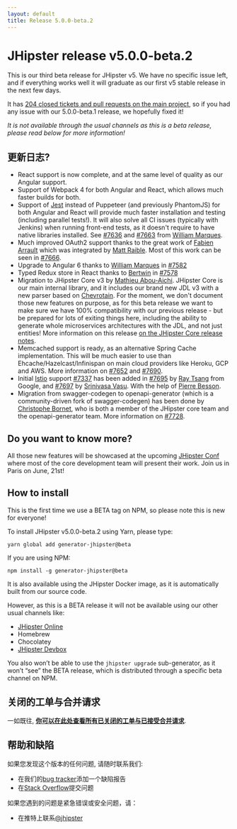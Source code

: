 ```yaml
---
layout: default
title: Release 5.0.0-beta.2
---
```


JHipster release v5.0.0-beta.2
==================

This is our third beta release for JHipster v5. We have no specific issue left, and if everything works well it will graduate as our first v5 stable release in the next few days.

It has [204 closed tickets and pull requests on the main project](https://github.com/jhipster/generator-jhipster/issues?q=milestone%3A5.0.0-beta.2+is%3Aclosed), so if you had any issue with our 5.0.0-beta.1 release, we hopefully fixed it!

_It is not available through the usual channels as this is a beta release, please read below for more information!_

更新日志?
----------

- React support is now complete, and at the same level of quality as our Angular support.
- Support of Webpack 4 for both Angular and React, which allows much faster builds for both.
- Support of [Jest](https://facebook.github.io/jest/) instead of Puppeteer (and previously PhantomJS) for both Angular and React will provide much faster installation and testing (including parallel tests!). It will also solve all CI issues (typically with Jenkins) when running front-end tests, as it doesn't require to have native libraries installed. See [#7636](https://github.com/jhipster/generator-jhipster/pull/7636) and [#7663](https://github.com/jhipster/generator-jhipster/pull/7663) from [William Marques](https://github.com/wmarques).
- Much improved OAuth2 support thanks to the great work of [Fabien Arrault](https://github.com/farrault) which was integrated by [Matt Raible](https://github.com/mraible). Most of this work can be seen in [#7666](https://github.com/jhipster/generator-jhipster/pull/7666).
- Upgrade to Angular 6 thanks to [William Marques](https://github.com/wmarques) in [#7582](https://github.com/jhipster/generator-jhipster/pull/7582)
- Typed Redux store in React thanks to [Bertwin](https://github.com/bertwin) in [#7578](https://github.com/jhipster/generator-jhipster/pull/7578)
- Migration to JHipster Core v3 by [Mathieu Abou-Aichi](https://github.com/MathieuAA). JHipster Core is our main internal library, and it includes our brand new JDL v3 with a new parser based on [Chevrotain](https://github.com/SAP/chevrotain). For the moment, we don't document those new features on purpose, as for this beta release we want to make sure we have 100% compatibility with our previous release - but be prepared for lots of exiting things here, including the ability to generate whole microservices architectures with the JDL, and not just entities! More information on this release [on the JHipster Core release notes](https://github.com/jhipster/jhipster-core/releases/tag/v3.0.0).
- Memcached support is ready, as an alternative Spring Cache implementation. This will be much easier to use than Ehcache/Hazelcast/Infinispan on main cloud providers like Heroku, GCP and AWS. More information on [#7652](https://github.com/jhipster/generator-jhipster/pull/7652) and [#7690](https://github.com/jhipster/generator-jhipster/issues/7690).
- Initial [Istio](https://istio.io/) support [#7337](https://github.com/jhipster/generator-jhipster/issues/7337) has been added in [#7695](https://github.com/jhipster/generator-jhipster/pull/7695) by [Ray Tsang](https://github.com/saturnism) from Google, and [#7697](https://github.com/jhipster/generator-jhipster/pull/7697) by [Srinivasa Vasu](https://github.com/srinivasa-vasu). With the help of [Pierre Besson](https://github.com/PierreBesson).
- Migration from swagger-codegen to openapi-generator (which is a community-driven fork of swagger-codegen) has been done by [Christophe Bornet](https://github.com/cbornet), who is both a member of the JHipster core team and the openapi-generator team. More information on [#7728](https://github.com/jhipster/generator-jhipster/pull/7728).



Do you want to know more?
------------

All those new features will be showcased at the upcoming [JHipster Conf](https://jhipster-conf.github.io/) where most of the core development team will present their work. Join us in Paris on June, 21st!

How to install
------------

This is the first time we use a BETA tag on NPM, so please note this is new for everyone!

To install JHipster v5.0.0-beta.2 using Yarn, please type:

    yarn global add generator-jhipster@beta

If you are using NPM:

    npm install -g generator-jhipster@beta

It is also available using the JHipster Docker image, as it is automatically built from our source code.

However, as this is a BETA release it will not be available using our other usual channels like:

- [JHipster Online](https://start.jhipster.tech)
- Homebrew
- Chocolatey
- [JHipster Devbox](https://github.com/jhipster/jhipster-devbox)

You also won’t be able to use the `jhipster upgrade` sub-generator, as it won’t “see” the BETA release, which is distributed through a specific beta channel on NPM.

关闭的工单与合并请求
------------
一如既往, __[你可以在此处查看所有已关闭的工单与已接受合并请求](https://github.com/jhipster/generator-jhipster/issues?q=milestone%3A5.0.0-beta.2+is%3Aclosed)__.

帮助和缺陷
--------------

如果您发现这个版本的任何问题, 请随时联系我们:

- 在我们的[bug tracker](https://github.com/jhipster/generator-jhipster/issues?state=open)添加一个缺陷报告
- 在[Stack Overflow](http://stackoverflow.com/tags/jhipster/info)提交问题

如果您遇到的问题是紧急错误或安全问题，请：

- 在推特上联系[@jhipster](https://twitter.com/jhipster)
